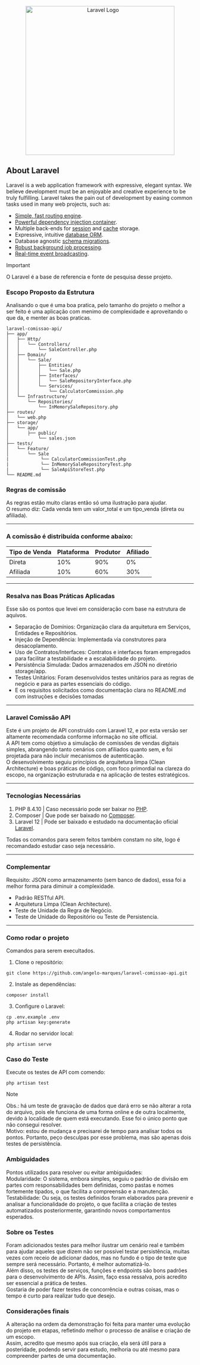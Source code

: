 <p align="center"><a href="https://laravel.com" target="_blank"><img src="https://raw.githubusercontent.com/laravel/art/master/logo-lockup/5%20SVG/2%20CMYK/1%20Full%20Color/laravel-logolockup-cmyk-red.svg" width="400" alt="Laravel Logo"></a></p>

## About Laravel

Laravel is a web application framework with expressive, elegant syntax. We believe development must be an enjoyable and creative experience to be truly fulfilling. Laravel takes the pain out of development by easing common tasks used in many web projects, such as:

- [Simple, fast routing engine](https://laravel.com/docs/routing).
- [Powerful dependency injection container](https://laravel.com/docs/container).
- Multiple back-ends for [session](https://laravel.com/docs/session) and [cache](https://laravel.com/docs/cache) storage.
- Expressive, intuitive [database ORM](https://laravel.com/docs/eloquent).
- Database agnostic [schema migrations](https://laravel.com/docs/migrations).
- [Robust background job processing](https://laravel.com/docs/queues).
- [Real-time event broadcasting](https://laravel.com/docs/broadcasting).

> [!IMPORTANT]
> O Laravel é a base de referencia e fonte de pesquisa desse projeto.

### Escopo Proposto da Estrutura
Analisando o que é uma boa pratica, pelo tamanho do projeto o melhor a ser feito é uma aplicação com menimo de complexidade e aproveitando o que da, e menter as boas praticas.

```
laravel-comissao-api/ 
├── app/
│   ├── Http/
│   │   └── Controllers/
│   │       └── SaleController.php
│   ├── Domain/
│   │   └── Sale/
│   │       ├── Entities/
│   │       │   └── Sale.php
│   │       ├── Interfaces/
│   │       │   └── SaleRepositoryInterface.php
│   │       └── Services/
│   │           └── CalculatorCommission.php
│   └── Infrastructure/
│       └── Repositories/
│           └── InMemorySaleRepository.php
├── routes/
│   └── web.php
├── storage/
│   └── app/
│       ├── public/
│           └── sales.json
├── tests/
│   └── Feature/
│       └── Sale
|            └── CalculatorCommissionTest.php
|            └── InMemorySaleRepositoryTest.php
|            └── SaleApiStoreTest.php
└── README.md

```
### Regras de comissão

As regras estão muito claras então só uma ilustração para ajudar. <br>
O resumo diz: Cada venda tem um valor_total e um tipo_venda (direta ou afiliada).

------------------------

### A comissão é distribuída conforme abaixo:
| Tipo de Venda | Plataforma | Produtor | Afiliado |
|---|---|---|---|
| Direta | 10% | 90% | 0% |
| Afiliada | 10% | 60% | 30% |

-------------------------

### Resalva nas Boas Práticas Aplicadas

Esse são os pontos que levei em consideração com base na estrutura de aquivos.
* Separação de Domínios: Organização clara da arquitetura em Serviços, Entidades e Repositórios.
* Injeção de Dependência: Implementada via construtores para desacoplamento.
* Uso de Contratos/Interfaces: Contratos e interfaces foram empregados para facilitar a testabilidade e a escalabilidade do projeto.
* Persistência Simulada: Dados armazenados em JSON no diretório storage/app.
* Testes Unitários: Foram desenvolvidos testes unitários para as regras de negócio e para as partes essenciais do código.
* E os requisitos solicitados como documentação clara no README.md com instruções e decisões tomadas

------------------------

### Laravel Comissão API

Este é um projeto de API construído com Laravel 12, e por esta versão ser altamente recomendada conforme informação no site official. <br>
A API tem como objetivo a simulação de comissões de vendas digitais simples, abrangendo tanto cenários com afiliados quanto sem, e foi projetada para não incluir mecanismos de autenticação. <br>
O desenvolvimento seguiu princípios de arquitetura limpa (Clean Architecture) e boas práticas de código, com foco primordial na clareza do escopo, na organização estruturada e na aplicação de testes estratégicos. <br>

------------------------

### Tecnologias Necessárias

1. PHP 8.4.10 | Caso necessário pode ser baixar no [PHP](https://www.php.net).
2. Composer   | Que pode ser baixado no [Composer](https://getcomposer.org).
3. Laravel 12 | Pode ser baixado e estudado na documentação oficial [Laravel](https://laravel.com/docs/12.x).

Todas os comandos para serem feitos também constam no site, logo é recomandado estudar caso seja necessário.

-------------------------

### Complementar

Requisito: JSON como armazenamento (sem banco de dados), essa foi a melhor forma para diminuir a complexidade.
- Padrão RESTful API.
- Arquitetura Limpa (Clean Architecture).
- Teste de Unidade da Regra de Negócio. 
- Teste de Unidade do Repositório ou Teste de Persistencia.

-----------------------

### Como rodar o projeto

Comandos para serem execultados.
1. Clone o repositório:
```
git clone https://github.com/angelo-marques/laravel-comissao-api.git
```
2. Instale as dependências:
```
composer install
```
3. Configure o Laravel:
```
cp .env.example .env
php artisan key:generate
```
4. Rodar no servidor local:
````
php artisan serve
````

### Caso do Teste
Execute os testes de API com comendo:
````
php artisan test
````
> [!NOTE]
> Obs.: há um teste de gravação de dados que dará erro se não alterar a rota do arquivo, pois ele funciona de uma forma online e de outra localmente, devido à localidade de quem está executando. Esse foi o único ponto que não consegui resolver. <br/> 
Motivo: estou de mudança e precisarei de tempo para analisar todos os pontos. Portanto, peço desculpas por esse problema, mas são apenas dois testes de persistência. <br/> 

### Ambiguidades
Pontos utilizados para resolver ou evitar ambiguidades: <br>
Modularidade: O sistema, embora simples, seguiu o padrão de divisão em partes com responsabilidades bem definidas, como pastas e nomes fortemente tipados, o que facilita a compreensão e a manutenção. <br>
Testabilidade: Ou seja, os testes definidos foram elaborados para prevenir e analisar a funcionalidade do projeto, o que facilita a criação de testes automatizados posteriormente, garantindo novos comportamentos esperados. <br>

### Sobre os Testes
Foram adicionados testes para melhor ilustrar um cenário real e também para ajudar aqueles que dizem não ser possível testar persistência, muitas vezes com receio de adicionar dados, mas no fundo é o tipo de teste que sempre será necessário. Portanto, é melhor automatizá-lo. <br> 
Além disso, os testes de serviços, funções e endpoints são bons padrões para o desenvolvimento de APIs. Assim, faço essa ressalva, pois acredito ser essencial a prática de testes. <br>
Gostaria de poder fazer testes de concorrência e outras coisas, mas o tempo é curto para realizar tudo que desejo.

### Considerações finais
A alteração na ordem da demonstração foi feita para manter uma evolução do projeto em etapas, refletindo melhor o processo de análise e criação de um escopo. <br> Assim, acredito que mesmo após sua criação, ela será útil para a posteridade, podendo servir para estudo, melhoria ou até mesmo para compreender partes de uma documentação.




